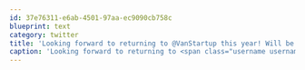 ```yaml
---
id: 37e76311-e6ab-4501-97aa-ec9090cb758c
blueprint: text
category: twitter
title: 'Looking forward to returning to @VanStartup this year! Will be good to get some ideas for @SWOkanagan too.'
caption: 'Looking forward to returning to <span class="username username_linked">@<a href="https://twitter.com/VanStartup" title="Startup Weekend Van">VanStartup</a></span> this year! Will be good to get some ideas for <span class="username username_linked">@<a href="https://twitter.com/SWOkanagan" title="OK Startup Weekend">SWOkanagan</a></span> too.'
---
```

